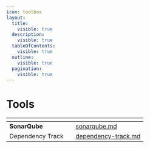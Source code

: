 ```yaml
---
icon: toolbox
layout:
  title:
    visible: true
  description:
    visible: true
  tableOfContents:
    visible: true
  outline:
    visible: true
  pagination:
    visible: true
---
```


# Tools

<table data-view="cards"><thead><tr><th></th><th></th><th data-hidden data-type="content-ref"></th></tr></thead><tbody><tr><td><strong>SonarQube</strong></td><td></td><td><a href="sonarqube.md">sonarqube.md</a></td></tr><tr><td>Dependency Track</td><td></td><td><a href="dependency-track.md">dependency-track.md</a></td></tr></tbody></table>


